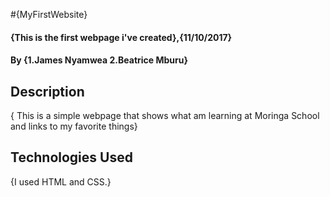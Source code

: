 #{MyFirstWebsite}

#### {This is the first webpage i've created},{11/10/2017}

#### By **{1.James Nyamwea 2.Beatrice Mburu}**

## Description

{ This is a simple webpage that shows what am learning at Moringa School and links to my favorite things}

## Technologies Used

{I used HTML and CSS.}



